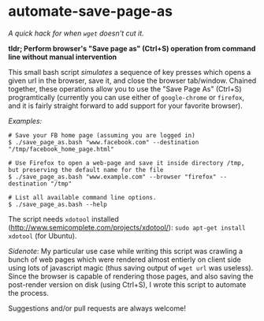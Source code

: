 automate-save-page-as
=====================

*A quick hack for when `wget` doesn't cut it.*

**tldr; Perform browser's "Save page as" (Ctrl+S) operation from command line without manual intervention**

This small bash script *simulates* a sequence of key presses which opens a given url in the browser, save it, and close the browser tab/window. Chained together, these operations allow you to use the "Save Page As" (Ctrl+S) programtically (currently you can use either of `google-chrome` or `firefox`, and it is fairly straight forward to add support for your favorite browser).

*Examples:*
```
# Save your FB home page (assuming you are logged in)
$ ./save_page_as.bash "www.facebook.com" --destination "/tmp/facebook_home_page.html"

# Use Firefox to open a web-page and save it inside directory /tmp, but preserving the default name for the file
$ ./save_page_as.bash "www.example.com" --browser "firefox" --destination "/tmp"

# List all available command line options.
$ ./save_page_as.bash --help
```

The script needs `xdotool` installed (http://www.semicomplete.com/projects/xdotool/): `sudo apt-get install xdotool` (for Ubuntu).

*Sidenote*: My particular use case while writing this script was crawling a bunch of web pages which were rendered almost entierly on client side using lots of javascript magic (thus saving output of `wget url` was useless). Since the browser is capable of rendering those pages, and also saving the post-render version on disk (using Ctrl+S), I wrote this script to automate the process.

Suggestions and/or pull requests are always welcome!
